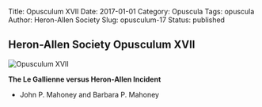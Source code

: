Title: Opusculum XVII
Date: 2017-01-01
Category: Opuscula
Tags: opuscula
Author: Heron-Allen Society
Slug: opusculum-17
Status: published

## Heron-Allen Society Opusculum XVII

![Opusculum XVII](/images/opuscula/op17-large.jpg)

**The Le Gallienne versus Heron-Allen Incident**

- John P. Mahoney and Barbara P. Mahoney